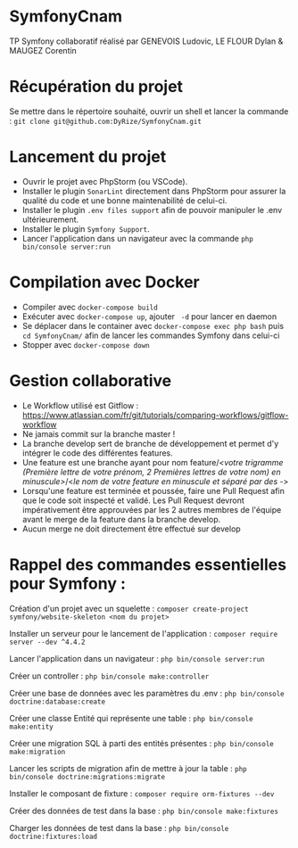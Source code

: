 # SymfonyCnam
TP Symfony collaboratif réalisé par GENEVOIS Ludovic, LE FLOUR Dylan & MAUGEZ Corentin

# Récupération du projet
Se mettre dans le répertoire souhaité, ouvrir un shell et lancer la commande : `git clone git@github.com:DyRize/SymfonyCnam.git`

# Lancement du projet
- Ouvrir le projet avec PhpStorm (ou VSCode).
- Installer le plugin ``SonarLint`` directement dans PhpStorm pour assurer la qualité du code et une bonne maintenabilité de celui-ci.
- Installer le plugin ``.env files support`` afin de pouvoir manipuler le .env ultérieurement.
- Installer le plugin ``Symfony Support``.
- Lancer l'application dans un navigateur avec la commande ``php bin/console server:run``

# Compilation avec Docker
- Compiler avec `docker-compose build`
- Exécuter avec `docker-compose up`, ajouter ` -d` pour lancer en daemon
- Se déplacer dans le container avec `docker-compose exec php bash` puis `cd SymfonyCnam/` afin de lancer les commandes Symfony dans celui-ci
- Stopper avec `docker-compose down`

# Gestion collaborative
- Le Workflow utilisé est Gitflow : https://www.atlassian.com/fr/git/tutorials/comparing-workflows/gitflow-workflow
- Ne jamais commit sur la branche master !
- La branche develop sert de branche de développement et permet d'y intégrer le code des différentes features.
- Une feature est une branche ayant pour nom feature/*<votre trigramme (Première lettre de votre prénom, 2 Premières lettres de votre nom) en minuscule>*/<*le nom de votre feature en minuscule et séparé par des -*>
- Lorsqu'une feature est terminée et poussée, faire une Pull Request afin que le code soit inspecté et validé. Les Pull Request devront impérativement être approuvées par les 2 autres membres de l'équipe avant le merge de la feature dans la branche develop.
- Aucun merge ne doit directement être effectué sur develop

# Rappel des commandes essentielles pour Symfony :

Création d'un projet avec un squelette : ``composer create-project symfony/website-skeleton <nom du projet>``

Installer un serveur pour le lancement de l'application : ``composer require server --dev ^4.4.2``

Lancer l'application dans un navigateur : ``php bin/console server:run``

Créer un controller : ``php bin/console make:controller``

Créer une base de données avec les paramètres du .env : ``php bin/console doctrine:database:create``

Créer une classe Entité qui représente une table : ``php bin/console make:entity``

Créer une migration SQL à parti des entités présentes : ``php bin/console make:migration``

Lancer les scripts de migration afin de mettre à jour la table : ``php bin/console doctrine:migrations:migrate``

Installer le composant de fixture : ``composer require orm-fixtures --dev``

Créer des données de test dans la base : ``php bin/console make:fixtures``

Charger les données de test dans la base : ``php bin/console doctrine:fixtures:load``